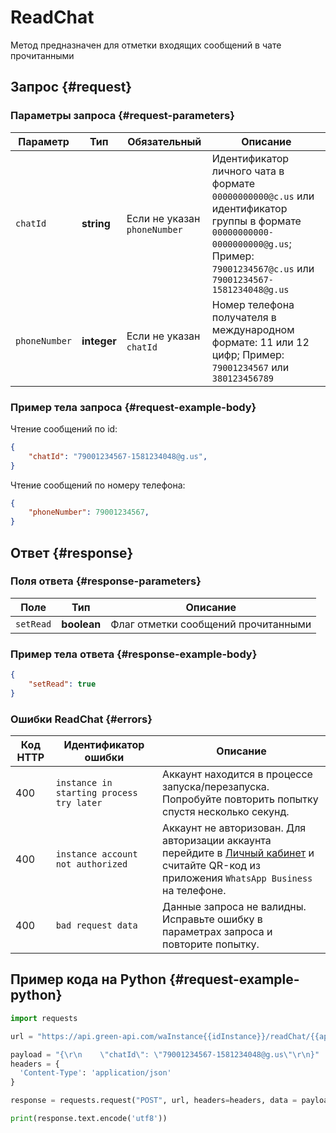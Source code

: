 # ReadChat

Метод предназначен для отметки входящих сообщений в чате прочитанными

## Запрос {#request}

### Параметры запроса {#request-parameters}

Параметр | Тип | Обязательный | Описание
----- | ----- | ----- | -----
`chatId` | **string** | Если не указан `phoneNumber` | Идентификатор личного чата в формате `00000000000@c.us` или идентификатор группы в формате `00000000000-0000000000@g.us`; Пример: `79001234567@c.us` или `79001234567-1581234048@g.us`
`phoneNumber` | **integer** | Если не указан `chatId` | Номер телефона получателя в международном формате: 11 или 12 цифр; Пример: `79001234567` или `380123456789`

### Пример тела запроса {#request-example-body}

Чтение сообщений по id:
```json
{
    "chatId": "79001234567-1581234048@g.us",
}
```

Чтение сообщений по номеру телефона:
```json
{
    "phoneNumber": 79001234567,
}
```

## Ответ {#response}

### Поля ответа {#response-parameters}

Поле | Тип |  Описание
----- | ----- | ----- 
`setRead` | **boolean** | Флаг отметки сообщений прочитанными

### Пример тела ответа {#response-example-body}

```json
{
    "setRead": true
}
```

### Ошибки ReadChat {#errors}

Код HTTP | Идентификатор ошибки | Описание
----- | ----- | -----
400 | `instance in starting process try later` | Аккаунт находится в процессе запуска/перезапуска. Попробуйте повторить попытку спустя несколько секунд.
400 | `instance account not authorized` | Аккаунт не авторизован. Для авторизации аккаунта перейдите в [Личный кабинет](https://cabinet.green-api.com) и считайте QR-код из приложения `WhatsApp Business` на телефоне.
400 | `bad request data` | Данные запроса не валидны. Исправьте ошибку в параметрах запроса и повторите попытку.

## Пример кода на Python  {#request-example-python}

```python
import requests

url = "https://api.green-api.com/waInstance{{idInstance}}/readChat/{{apiTokenInstance}}"

payload = "{\r\n    \"chatId\": \"79001234567-1581234048@g.us\"\r\n}"
headers = {
  'Content-Type': 'application/json'
}

response = requests.request("POST", url, headers=headers, data = payload)

print(response.text.encode('utf8'))

```